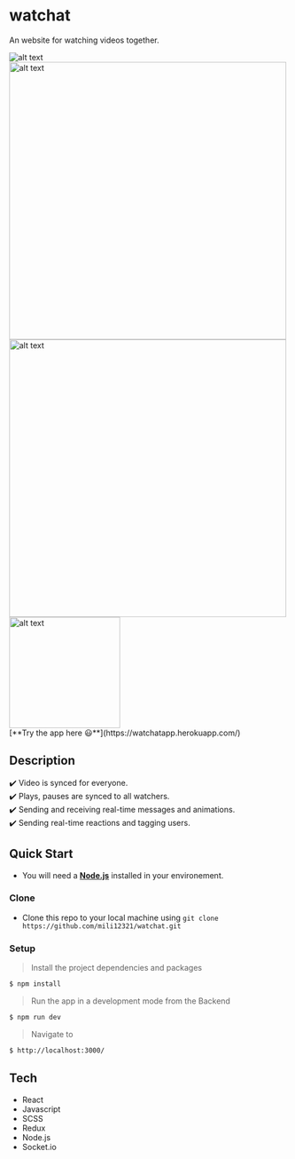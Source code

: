 # watchat

An website for watching videos together.


<img src="https://res.cloudinary.com/dzvebcsrp/image/upload/v1610905796/cap21-d_t66bua.png" alt="alt text" title="Desktop view">
<img src="https://res.cloudinary.com/dzvebcsrp/image/upload/v1610906166/movies-p_lk3pua.png" alt="alt text" width="500px" title="Movies page">
<img src="https://res.cloudinary.com/dzvebcsrp/image/upload/v1610906218/details-p2_hdmaxc.png" alt="alt text" width="500px" title="Movie details">
<img src="https://res.cloudinary.com/dzvebcsrp/image/upload/v1610906644/3_u6lvwt.png" alt="alt text" width="200px" title="Mobile view">


</br>
[**Try the app here 😃**](https://watchatapp.herokuapp.com/)

## Description

✔️ Video is synced for everyone.</br>
✔️ Plays, pauses are synced to all watchers.</br>
✔️ Sending and receiving real-time messages and animations.</br>
✔️ Sending real-time reactions and tagging users.</br>

## Quick Start
* You will need a [**Node.js**](https://nodejs.org/en/download/) installed in your environement.
### Clone
* Clone this repo to your local machine using ```git clone https://github.com/mili12321/watchat.git```

### Setup
> Install the project dependencies and packages

```bash
$ npm install
```
> Run the app in a development mode from the Backend

```bash
$ npm run dev
```
> Navigate to

```bash
$ http://localhost:3000/
```
## Tech
* React
* Javascript
* SCSS
* Redux
* Node.js
* Socket.io